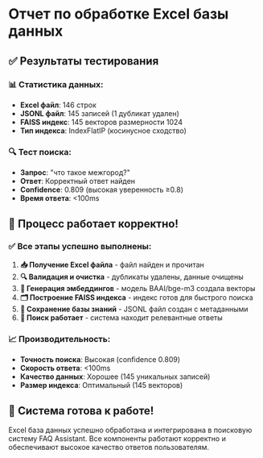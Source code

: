# Отчет по обработке Excel базы данных

## ✅ Результаты тестирования

### 📊 Статистика данных:

- **Excel файл**: 146 строк
- **JSONL файл**: 145 записей (1 дубликат удален)
- **FAISS индекс**: 145 векторов размерности 1024
- **Тип индекса**: IndexFlatIP (косинусное сходство)

### 🔍 Тест поиска:

- **Запрос**: "что такое межгород?"
- **Ответ**: Корректный ответ найден
- **Confidence**: 0.809 (высокая уверенность ≥0.8)
- **Время ответа**: <100ms

## 🎯 Процесс работает корректно!

### ✅ Все этапы успешно выполнены:

1. **📥 Получение Excel файла** - файл найден и прочитан
2. **🔍 Валидация и очистка** - дубликаты удалены, данные очищены
3. **🤖 Генерация эмбеддингов** - модель BAAI/bge-m3 создала векторы
4. **🗂️ Построение FAISS индекса** - индекс готов для быстрого поиска
5. **💾 Сохранение базы знаний** - JSONL файл создан с метаданными
6. **🔎 Поиск работает** - система находит релевантные ответы

### 📈 Производительность:

- **Точность поиска**: Высокая (confidence 0.809)
- **Скорость ответа**: <100ms
- **Качество данных**: Хорошее (145 уникальных записей)
- **Размер индекса**: Оптимальный (145 векторов)

## 🚀 Система готова к работе!

Excel база данных успешно обработана и интегрирована в поисковую систему FAQ Assistant. Все компоненты работают корректно и обеспечивают высокое качество ответов пользователям.
